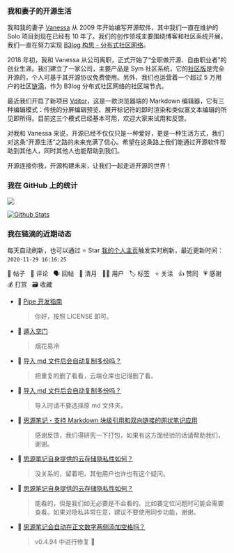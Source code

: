 ### 我和妻子的开源生活

我和我的妻子 [Vanessa](https://github.com/Vanessa219) 从 2009 年开始编写开源软件，其中我们一直在维护的 Solo 项目到现在已经有 10 年了。我们的创作领域主要围绕博客和社区系统开展，我们一直在努力实现 [B3log 构思 - 分布式社区网络](https://ld246.com/article/1546941897596)。

2018 年初，我和 Vanessa 从公司离职，正式开始了“全职做开源、自由职业者”的创业生涯。我们建立了一家公司，主要产品是 Sym 社区系统，它的[社区版](https://github.com/88250/symphony)是完全开源的，个人可基于其开源协议免费使用。另外，我们也运营着一个超过 5 万用户的社区[链滴](https://ld246.com)，作为 B3log 分布式社区网络的社区端节点。

最近我们开启了新项目 [Vditor](https://github.com/Vanessa219/vditor)，这是一款浏览器端的 Markdown 编辑器，它有三种编辑模式：传统的分屏编辑预览、展开标记符的即时渲染和类似富文本编辑的所见即所得。目前这三个模式已经基本可用，欢迎大家来试用和反馈。

对我和 Vanessa 来说，开源已经不仅仅只是一种爱好，更是一种生活方式，我们对这条“开源生活”之路的未来充满了信心。希望在这条路上我们能通过开源软件帮助到其他人，同时其他人也能帮助到我们。

开源连接你我，开源构建未来，让我们一起走进开源的世界！

### 我在 GitHub 上的统计

<a title="Hits" target="_blank" href="https://github.com/88250/88250"><img src="https://hits.b3log.org/88250/88250.svg"></a>

[![Github Stats](https://github-readme-stats.vercel.app/api?username=88250&show_icons=true)](https://github.com/88250)

<!--events start -->

### 我在链滴的近期动态

每天自动刷新，也可以通过 ⭐️ Star [我的个人主页](https://github.com/88250/88250)触发实时刷新，最近更新时间：`2020-11-29 16:16:25`

📝 帖子 &nbsp; 💬 评论 &nbsp; 🗣 回帖 &nbsp; 🌙 清月 &nbsp; 👨‍💻 用户 &nbsp; 🏷️ 标签 &nbsp; ⭐️ 关注 &nbsp; 👍 赞同 &nbsp; 💗 感谢 &nbsp; 💰 打赏 &nbsp; 🗃 收藏

* 💬 [Pipe 开发指南](https://ld246.com/article/1533965022328/comment/1606557274988#comments)

  > 你好，按照 LICENSE 即可。
* 💬 [遁入空门](https://ld246.com/article/1606222071351/comment/1606472356926#comments)

  > 烟花易冷
* 💬 [导入 md 文件后会自动复制多份吗？](https://ld246.com/article/1606453081881/comment/1606462728083#comments)

  > 把重复的删了看看，云端仓库也记得删了看。
* 💬 [导入 md 文件后会自动复制多份吗？](https://ld246.com/article/1606453081881/comment/1606453854164#comments)

  > 导入时请不要选择原 md 文件夹。
* 💬 [思源笔记 - 支持 Markdown 块级引用和双向链接的网状笔记应用](https://ld246.com/article/1598872180233/comment/1606451394609#comments)

  > 感谢反馈，我们得研究一下打包，如果有这方面经验的话请帮助我们，谢谢。
* 💬 [思源笔记自身提供的云存储隐私性如何？](https://ld246.com/article/1606405033829/comment/1606438698763#comments)

  > 没关系的，留着吧，其他用户也许也有这个疑问。
* 💬 [思源笔记自身提供的云存储隐私性如何？](https://ld246.com/article/1606405033829/comment/1606409327678#comments)

  > 能看的，但是我们如无必要是不会看的。比如要定位问题时可能会需要查看。如果对隐私非常在意，建议不要使用同步功能，谢谢。
* 💬 [思源笔记会自动在正文数字两侧添加空格吗？](https://ld246.com/article/1606376485542/comment/1606408612501#comments)

  > v0.4.94 中进行修复 🙏


<!--events end -->

